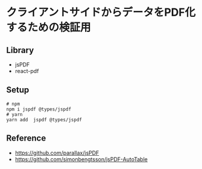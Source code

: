 # クライアントサイドからデータをPDF化するための検証用
## Library
- jsPDF
- react-pdf

## Setup

```
# npm
npm i jspdf @types/jspdf
# yarn
yarn add  jspdf @types/jspdf
```



## Reference
- https://github.com/parallax/jsPDF
- https://github.com/simonbengtsson/jsPDF-AutoTable
